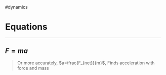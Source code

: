 #dynamics 
# Equations
---
## $F=ma$
> Or more accurately, $a=\frac{F_{net}}{m}$, Finds acceleration with force and mass